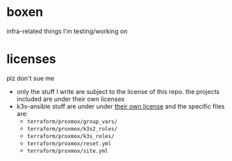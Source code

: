# boxen

infra-related things I'm testing/working on

# licenses

 plz don't sue me

- only the stuff I write are subject to the license of this repo. the projects included are under their own licenses
- k3s-ansible stuff are under under [their own license](https://github.com/k3s-io/k3s-ansible/blob/master/LICENSE) and the specific files are:
	* `terraform/proxmox/group_vars/`
	* `terraform/proxmox/k3s2_roles/`
	* `terraform/proxmox/k3s_roles/`
	* `terraform/proxmox/reset.yml`
	* `terraform/proxmox/site.yml`
